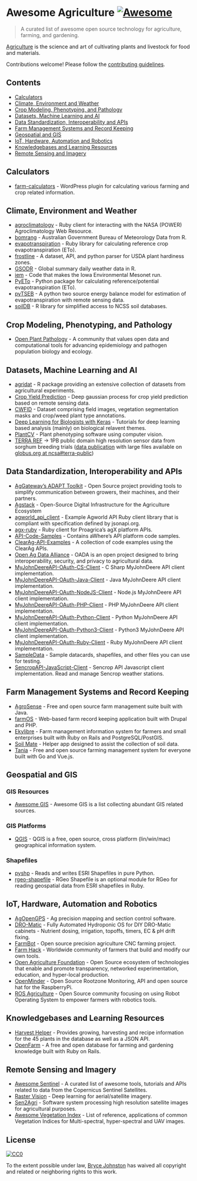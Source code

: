 Awesome Agriculture [![Awesome](https://awesome.re/badge.svg)](https://awesome.re)
==================================================================================

> A curated list of awesome open source technology for agriculture, farming, and gardening.

[Agriculture](https://en.wikipedia.org/wiki/Agriculture) is the science and art of cultivating plants and livestock for food and materials.

Contributions welcome! Please follow the [contributing guidelines](https://github.com/beaorn/awesome-agriculture/blob/master/contributing.md).

Contents
--------

-   [Calculators](#calculators)
-   [Climate, Environment and Weather](#climate-environment-and-weather)
-   [Crop Modeling, Phenotyping, and Pathology](#crop-modeling-phenotyping-and-pathology)
-   [Datasets, Machine Learning and AI](#datasets-machine-learning-and-ai)
-   [Data Standardization, Interoperability and APIs](#data-standardization-interoperability-and-apis)
-   [Farm Management Systems and Record Keeping](#farm-management-systems-and-record-keeping)
-   [Geospatial and GIS](#geospatial-and-gis)
-   [IoT, Hardware, Automation and Robotics](#iot-hardware-automation-and-robotics)
-   [Knowledgebases and Learning Resources](#knowledgebases-and-learning-resources)
-   [Remote Sensing and Imagery](#remote-sensing-and-imagery)

Calculators
-----------

-   [farm-calculators](https://github.com/brycejohnston/farm-calculators) - WordPress plugin for calculating various farming and crop related information.

Climate, Environment and Weather
--------------------------------

-   [agroclimatology](https://github.com/brycejohnston/agroclimatology) - Ruby client for interacting with the NASA (POWER) Agroclimatology Web Resource.
-   [bomrang](https://github.com/ropensci/bomrang) - Australian Government Bureau of Meteorology Data from R.
-   [evapotranspiration](https://github.com/brycejohnston/evapotranspiration) - Ruby library for calculating reference crop evapotranspiration (ETo).
-   [frostline](https://github.com/waldoj/frostline) - A dataset, API, and python parser for USDA plant hardiness zones.
-   [GSODR](https://github.com/ropensci/GSODR) - Global summary daily weather data in R.
-   [iem](https://github.com/akrherz/iem) - Code that makes the Iowa Environmental Mesonet run.
-   [PyETo](https://github.com/woodcrafty/PyETo) - Python package for calculating reference/potential evapotranspiration (ETo).
-   [pyTSEB](https://github.com/hectornieto/pyTSEB) - A python two source energy balance model for estimation of evapotranspiration with remote sensing data.
-   [soilDB](https://github.com/ncss-tech/soilDB) - R library for simplified access to NCSS soil databases.

Crop Modeling, Phenotyping, and Pathology
-----------------------------------------

-   [Open Plant Pathology](https://www.openplantpathology.org/) - A community that values open data and computational tools for advancing epidemiology and pathogen population biology and ecology.

Datasets, Machine Learning and AI
---------------------------------

-   [agridat](https://github.com/kwstat/agridat) - R package providing an extensive collection of datasets from agricultural experiments.
-   [Crop Yield Prediction](https://github.com/JiaxuanYou/crop_yield_prediction) - Deep gaussian process for crop yield prediction based on remote sensing data.
-   [CWFID](https://github.com/cwfid/dataset) - Dataset comprising field images, vegetation segmentation masks and crop/weed plant type annotations.
-   [Deep Learning for Biologists with Keras](https://github.com/totti0223/deep_learning_for_biologists_with_keras) - Tutorials for deep learning based analysis (mainly) on biological relavent themes.
-   [PlantCV](https://github.com/danforthcenter/plantcv) - Plant phenotyping software using computer vision.
-   [TERRA REF](https://terraref.org) -&gt; 1PB public domain high resolution sensor data from sorghum breeding trials ([data publication](https://doi.org/10.5061/dryad.4b8gtht99) with large files available on [globus.org at ncsa\#terra-public](https://app.globus.org/file-manager?origin_id=e8feaff4-96cd-11ea-bf90-0e6cccbb0103&origin_path=%2F))

Data Standardization, Interoperability and APIs
-----------------------------------------------

-   [AgGateway’s ADAPT Toolkit](https://adaptframework.org) - Open Source project providing tools to simplify communication between growers, their machines, and their partners.
-   [Agstack](https://agstack.org) - Open-Source Digital Infrastructure for the Agriculture Ecosystem
-   [agworld\_api\_client](https://github.com/agworld/agworld_api_client) - Example Agworld API Ruby client library that is compliant with specification defined by jsonapi.org.
-   [agx-ruby](https://github.com/brycejohnston/agx-ruby) - Ruby client for Proagrica’s agX platform APIs.
-   [API-Code-Samples](https://github.com/aWhereAPI/API-Code-Samples) - Contains aWhere’s API platform code samples.
-   [ClearAg-API-Examples](https://github.com/IterisClearAg/ClearAg-API-Examples) - A collection of code examples using the ClearAg APIs.
-   [Open Ag Data Alliance](https://github.com/oada) - OADA is an open project designed to bring interoperability, security, and privacy to agricultural data.
-   [MyJohnDeereAPI-OAuth-CS-Client](https://github.com/JohnDeere/MyJohnDeereAPI-OAuth-CS-Client) - C Sharp MyJohnDeere API client implementation.
-   [MyJohnDeereAPI-OAuth-Java-Client](https://github.com/JohnDeere/MyJohnDeereAPI-OAuth-Java-Client) - Java MyJohnDeere API client implementation.
-   [MyJohnDeereAPI-OAuth-NodeJS-Client](https://github.com/JohnDeere/MyJohnDeereAPI-OAuth-NodeJS-Client) - Node.js MyJohnDeere API client implementation.
-   [MyJohnDeereAPI-OAuth-PHP-Client](https://github.com/JohnDeere/MyJohnDeereAPI-OAuth-PHP-Client) - PHP MyJohnDeere API client implementation.
-   [MyJohnDeereAPI-OAuth-Python-Client](https://github.com/JohnDeere/MyJohnDeereAPI-OAuth-Python-Client) - Python MyJohnDeere API client implementation.
-   [MyJohnDeereAPI-OAuth-Python3-Client](https://github.com/JohnDeere/MyJohnDeereAPI-OAuth-Python3-Client) - Python3 MyJohnDeere API client implementation.
-   [MyJohnDeereAPI-OAuth-Ruby-Client](https://github.com/JohnDeere/MyJohnDeereAPI-OAuth-Ruby-Client) - Ruby MyJohnDeere API client implementation.
-   [SampleData](https://github.com/JohnDeere/SampleData) - Sample datacards, shapefiles, and other files you can use for testing.
-   [SencropAPI-JavaScript-Client](https://github.com/sencrop/sencrop-js-api-client) - Sencrop API Javascript client implementation. Read and manage Sencrop weather stations.

Farm Management Systems and Record Keeping
------------------------------------------

-   [AgroSense](https://bitbucket.org/corizon/agrosense) - Free and open source farm management suite built with Java.
-   [farmOS](https://github.com/farmOS/farmOS) - Web-based farm record keeping application built with Drupal and PHP.
-   [Ekylibre](https://github.com/ekylibre/ekylibre) - Farm management information system for farmers and small enterprises built with Ruby on Rails and PostgreSQL/PostGIS.
-   [Soil Mate](https://github.com/Open-Source-Agriculture/soil_mate) - Helper app designed to assist the collection of soil data.
-   [Tania](https://github.com/Tanibox/tania-core) - Free and open source farming management system for everyone built with Go and Vue.js.

Geospatial and GIS
------------------

### GIS Resources

-   [Awesome GIS](https://github.com/sshuair/awesome-gis) - Awesome GIS is a list collecting abundant GIS related sources.

### GIS Platforms

-   [QGIS](https://qgis.org) - QGIS is a free, open source, cross platform (lin/win/mac) geographical information system.

### Shapefiles

-   [pyshp](https://github.com/GeospatialPython/pyshp) - Reads and writes ESRI Shapefiles in pure Python.
-   [rgeo-shapefile](https://github.com/rgeo/rgeo-shapefile) - RGeo Shapefile is an optional module for RGeo for reading geospatial data from ESRI shapefiles in Ruby.

IoT, Hardware, Automation and Robotics
--------------------------------------

-   [AgOpenGPS](https://github.com/farmerbriantee/AgOpenGPS) - Ag precision mapping and section control software.
-   [DRO-Matic](https://github.com/drolsen/DRO-Matic) - Fully Automated Hydroponic OS for DIY DRO-Matic cabinets - Nutrient dosing, irrigation, topoffs, timers, EC & pH drift fixing.
-   [FarmBot](https://github.com/farmbot) - Open source precision agriculture CNC farming project.
-   [Farm Hack](https://farmhack.org/tools) - Worldwide community of farmers that build and modify our own tools.
-   [Open Agriculture Foundation](https://github.com/OpenAgricultureFoundation) - Open Source ecosystem of technologies that enable and promote transparency, networked experimentation, education, and hyper-local production.
-   [OpenMinder](https://github.com/autogrow/openminder) - Open Source Rootzone Monitoring, API and open source hat for the RaspberryPi.
-   [ROS Agriculture](http://rosagriculture.org/) - Open Source community focusing on using Robot Operating System to empower farmers with robotics tools.

Knowledgebases and Learning Resources
-------------------------------------

-   [Harvest Helper](https://github.com/damwhit/harvest_helper) - Provides growing, harvesting and recipe information for the 45 plants in the database as well as a JSON API.
-   [OpenFarm](https://github.com/openfarmcc/OpenFarm) - A free and open database for farming and gardening knowledge built with Ruby on Rails.

Remote Sensing and Imagery
--------------------------

-   [Awesome Sentinel](https://github.com/Fernerkundung/awesome-sentinel) - A curated list of awesome tools, tutorials and APIs related to data from the Copernicus Sentinel Satellites.
-   [Raster Vision](https://github.com/azavea/raster-vision) - Deep learning for aerial/satellite imagery.
-   [Sen2Agri](https://github.com/Sen2Agri/Sen2Agri-System) - Software system processing high resolution satellite images for agricultural purposes.
-   [Awesome Vegetation Index](https://github.com/px39n/Awesome-Vegetation-Index) - List of reference, applications of common Vegetation Indices for Multi-spectral, hyper-spectral and UAV images.

License
-------

[![CC0](http://mirrors.creativecommons.org/presskit/buttons/88x31/svg/cc-zero.svg)](https://creativecommons.org/publicdomain/zero/1.0/)

To the extent possible under law, [Bryce Johnston](https://github.com/brycejohnston) has waived all copyright and related or neighboring rights to this work.
